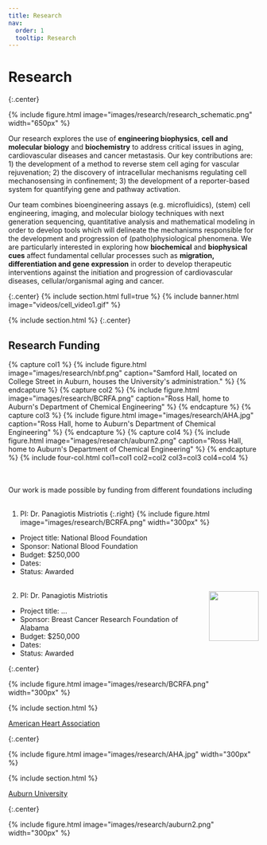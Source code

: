 ```yaml
---
title: Research
nav:
  order: 1
  tooltip: Research
---
```


# <i class="fas fa-microscope"></i>Research

{:.center}

{%
  include figure.html
  image="images/research/research_schematic.png"
  width="650px"
%}

Our research explores the use of **engineering biophysics**, **cell and molecular biology** and **biochemistry** to address critical issues in aging, cardiovascular diseases and cancer metastasis. Our key contributions are: 1) the development of a method to reverse stem cell aging for vascular rejuvenation; 2) the discovery of intracellular mechanisms regulating cell mechanosensing in confinement; 3) the development of a reporter-based system for quantifying gene and pathway activation.

Our team combines bioengineering assays (e.g. microfluidics), (stem) cell engineering, imaging, and molecular biology techniques with next generation sequencing, quantitative analysis and mathematical modeling in order to develop tools which will delineate the mechanisms responsible for the development and progression of (patho)physiological phenomena. We are particularly interested in exploring how **biochemical** and **biophysical cues** affect fundamental cellular processes such as **migration, differentiation and gene expression** in order to develop therapeutic interventions against the initiation and progression of cardiovascular diseases, cellular/organismal aging and cancer.

{:.center}
{% include section.html full=true %}
{% include banner.html image="videos/cell_video1.gif" %}


{% include section.html %}
{:.center}

## Research Funding

{% capture col1 %}
{%
  include figure.html
  image="images/research/nbf.png"
  caption="Samford Hall, located on College Street in Auburn, houses the University's administration."
%}
{% endcapture %}
{% capture col2 %}
{%
  include figure.html
  image="images/research/BCRFA.png"
  caption="Ross Hall, home to Auburn's Department of Chemical Engineering"
%}
{% endcapture %}
{% capture col3 %}
{%
  include figure.html
  image="images/research/AHA.jpg"
  caption="Ross Hall, home to Auburn's Department of Chemical Engineering"
%}
{% endcapture %}
{% capture col4 %}
{%
  include figure.html
  image="images/research/auburn2.png"
  caption="Ross Hall, home to Auburn's Department of Chemical Engineering"
%}
{% endcapture %}
{% include four-col.html col1=col1 col2=col2 col3=col3 col4=col4 %}

<br/><br/>
Our work is made possible by funding from different foundations including 
<br/><br/>
1. PI: Dr. Panagiotis Mistriotis  {:.right} {%
  include figure.html
  image="images/research/BCRFA.png"
  width="300px"
%}
  * Project title: National Blood Foundation
  * Sponsor: National Blood Foundation
  * Budget: $250,000 
  * Dates:
  * Status: Awarded
<br/><br/>
2. PI: Dr. Panagiotis Mistriotis  <img align="right" width="100" src="https://github.com/mistriotis-lab/mistriotis-lab.github.io/images/research/nbf.png">
  * Project title: ...
  * Sponsor: Breast Cancer Research Foundation of Alabama
  * Budget: $250,000 
  * Dates:
  * Status: Awarded

{:.center}

{%
  include figure.html
  image="images/research/BCRFA.png"
  width="300px"
%}
    
{% include section.html %}


[American Heart Association](https://www.heart.org/)

{:.center}

{%
  include figure.html
  image="images/research/AHA.jpg"
  width="300px"
%}
    
{% include section.html %}


[Auburn University](https://cws.auburn.edu/ovpr)

{:.center}

{%
  include figure.html
  image="images/research/auburn2.png"
  width="300px"
%}
    
